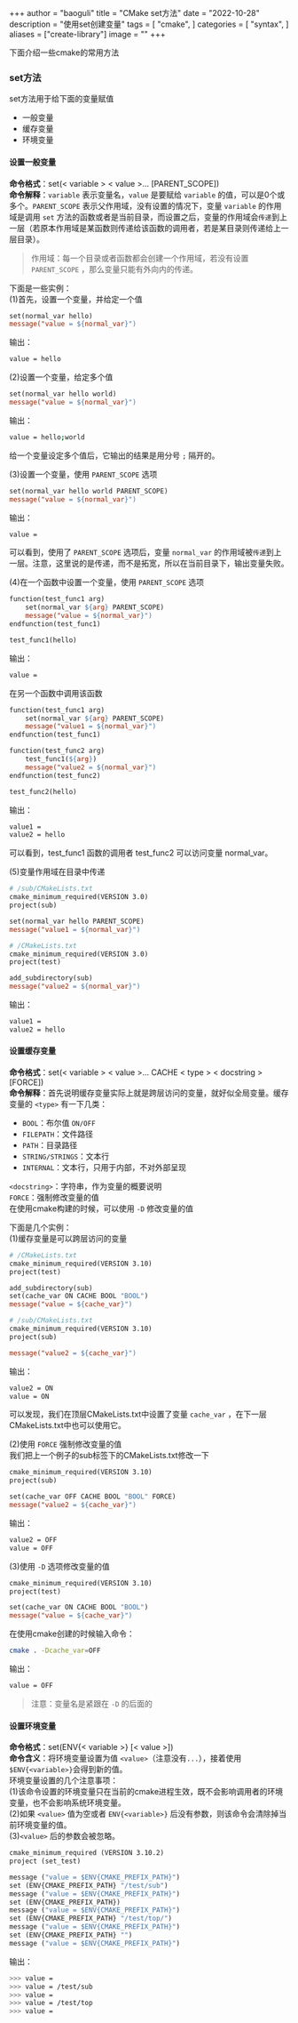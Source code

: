 +++
author = "baoguli"
title = "CMake set方法"
date = "2022-10-28"
description = "使用set创建变量"
tags = [
    "cmake",
]
categories = [
    "syntax",
]
aliases = ["create-library"]
image = ""
+++  


下面介绍一些cmake的常用方法  

### set方法
set方法用于给下面的变量赋值  

- 一般变量
- 缓存变量
- 环境变量

#### 设置一般变量 
**命令格式**：set(< variable > < value >... [PARENT_SCOPE])  
**命令解释**：`variable` 表示变量名，`value` 是要赋给 `variable` 的值，可以是0个或多个。`PARENT_SCOPE` 表示父作用域，没有设置的情况下，变量 `variable` 的作用域是调用 `set` 方法的函数或者是当前目录，而设置之后，变量的作用域会`传递`到上一层（若原本作用域是某函数则传递给该函数的调用者，若是某目录则传递给上一层目录）。
>作用域：每一个目录或者函数都会创建一个作用域，若没有设置 `PARENT_SCOPE` ，那么变量只能有外向内的传递。  

下面是一些实例：  
(1)首先，设置一个变量，并给定一个值  
```makefile
set(normal_var hello)
message("value = ${normal_var}")
```
输出：
```bash
value = hello
```  

(2)设置一个变量，给定多个值  
```makefile
set(normal_var hello world)
message("value = ${normal_var}")
```
输出：
```bash
value = hello;world
```
给一个变量设定多个值后，它输出的结果是用分号 `;` 隔开的。  

(3)设置一个变量，使用 `PARENT_SCOPE` 选项
```makefile
set(normal_var hello world PARENT_SCOPE)
message("value = ${normal_var}")
```
输出：
```bash
value =
```
可以看到，使用了 `PARENT_SCOPE` 选项后，变量 `normal_var` 的作用域被`传递`到上一层。注意，这里说的是传递，而不是拓宽，所以在当前目录下，输出变量失败。  

(4)在一个函数中设置一个变量，使用 `PARENT_SCOPE` 选项
```makefile
function(test_func1 arg)
	set(normal_var ${arg} PARENT_SCOPE)
	message("value = ${normal_var}")
endfunction(test_func1)

test_func1(hello)
```
输出：
```bash
value =
```
在另一个函数中调用该函数
```makefile
function(test_func1 arg)
	set(normal_var ${arg} PARENT_SCOPE)
	message("value1 = ${normal_var}")
endfunction(test_func1)

function(test_func2 arg)
	test_func1(${arg})
	message("value2 = ${normal_var}")
endfunction(test_func2)

test_func2(hello) 
```
输出：
```bash
value1 =
value2 = hello
```
可以看到，test_func1 函数的调用者 test_func2 可以访问变量 normal_var。  

(5)变量作用域在目录中传递  
```makefile
# /sub/CMakeLists.txt
cmake_minimum_required(VERSION 3.0)
project(sub)

set(normal_var hello PARENT_SCOPE)
message("value1 = ${normal_var}")
```
```makefile
# /CMakeLists.txt
cmake_minimum_required(VERSION 3.0)
project(test)

add_subdirectory(sub)
message("value2 = ${normal_var}")
```
输出：
```bash
value1 =
value2 = hello
```  


#### 设置缓存变量
**命令格式**：set(< variable > < value >... CACHE < type > < docstring > [FORCE])  
**命令解释**：首先说明缓存变量实际上就是跨层访问的变量，就好似全局变量。缓存变量的 `<type>` 有一下几类：  

- `BOOL`：布尔值 `ON/OFF` 
- `FILEPATH`：文件路径
- `PATH`：目录路径
- `STRING/STRINGS`：文本行
- `INTERNAL`：文本行，只用于内部，不对外部呈现

`<docstring>`：字符串，作为变量的概要说明  
`FORCE`：强制修改变量的值  
在使用cmake构建的时候，可以使用 `-D` 修改变量的值

下面是几个实例：  
(1)缓存变量是可以跨层访问的变量
```makefile
# /CMakeLists.txt
cmake_minimum_required(VERSION 3.10)
project(test)

add_subdirectory(sub)
set(cache_var ON CACHE BOOL "BOOL")
message("value = ${cache_var}")
```
```makefile
# /sub/CMakeLists.txt
cmake_minimum_required(VERSION 3.10)
project(sub)

message("value2 = ${cache_var}")
```
输出：
```bash
value2 = ON
value = ON
```
可以发现，我们在顶层CMakeLists.txt中设置了变量 `cache_var` ，在下一层CMakeLists.txt中也可以使用它。  

(2)使用 `FORCE` 强制修改变量的值  
我们把上一个例子的sub标签下的CMakeLists.txt修改一下
```makefile
cmake_minimum_required(VERSION 3.10)
project(sub)

set(cache_var OFF CACHE BOOL "BOOL" FORCE)
message("value2 = ${cache_var}")
```
输出：
```bash
value2 = OFF
value = OFF
```
(3)使用 `-D` 选项修改变量的值
```makefile
cmake_minimum_required(VERSION 3.10)
project(test)

set(cache_var ON CACHE BOOL "BOOL")
message("value = ${cache_var}")
```
在使用cmake创建的时候输入命令：
```bash
cmake . -Dcache_var=OFF
```
输出：
```bash
value = OFF
```
>注意：变量名是紧跟在 `-D` 的后面的  


#### 设置环境变量
**命令格式**：set(ENV{< variable >} [< value >])  
**命令含义**：将环境变量设置为值 `<value>`（注意没有`...`），接着使用`$ENV{<variable>}`会得到新的值。  
环境变量设置的几个注意事项：  
(1)该命令设置的环境变量只在当前的cmake进程生效，既不会影响调用者的环境变量，也不会影响系统环境变量。  
(2)如果 `<value>` 值为空或者 `ENV{<variable>}` 后没有参数，则该命令会清除掉当前环境变量的值。  
(3)`<value>` 后的参数会被忽略。  

```makefile
cmake_minimum_required (VERSION 3.10.2)
project (set_test)

message ("value = $ENV{CMAKE_PREFIX_PATH}")
set (ENV{CMAKE_PREFIX_PATH} "/test/sub")
message ("value = $ENV{CMAKE_PREFIX_PATH}")
set (ENV{CMAKE_PREFIX_PATH})
message ("value = $ENV{CMAKE_PREFIX_PATH}")
set (ENV{CMAKE_PREFIX_PATH} "/test/top/") 
message ("value = $ENV{CMAKE_PREFIX_PATH}")
set (ENV{CMAKE_PREFIX_PATH} "") 
message ("value = $ENV{CMAKE_PREFIX_PATH}")
```
输出：
```bash
>>> value =
>>> value = /test/sub
>>> value =
>>> value = /test/top
>>> value =
```